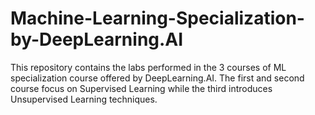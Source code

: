 # Machine-Learning-Specialization-by-DeepLearning.AI
This repository contains the labs performed in the 3 courses of ML specialization course offered by DeepLearning.AI. The first and second course focus on Supervised Learning while the third introduces Unsupervised Learning techniques. 
